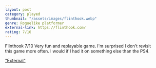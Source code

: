 ```yaml
---
layout: post
category: played
thumbnail: "/assets/images/flinthook.webp"
genre: Roguelike platformer
external-link: https://flinthook.com/
rating: 7/10
---
```

Flinthook
7/10
Very fun and replayable game. I'm surprised I don't revisit this game more often. I would if I had it on something else than the PS4.

["External"](https://flinthook.com/)